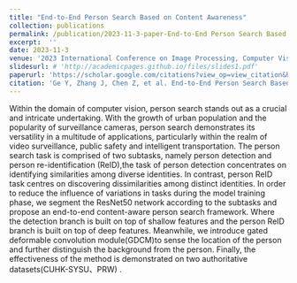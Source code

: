 ```yaml
---
title: "End-to-End Person Search Based on Content Awareness"
collection: publications
permalink: /publication/2023-11-3-paper-End-to-End Person Search Based on Content Awareness-1
excerpt:  ''
date: 2023-11-3
venue: '2023 International Conference on Image Processing, Computer Vision and Machine Learning (ICICML)'
slidesurl: # 'http://academicpages.github.io/files/slides1.pdf'
paperurl: 'https://scholar.google.com/citations?view_op=view_citation&hl=zh-CN&user=SBoHvVQAAAAJ&citation_for_view=SBoHvVQAAAAJ:d1gkVwhDpl0C'
citation: 'Ge Y, Zhang J, Chen Z, et al. End-to-End Person Search Based on Content Awareness[C]//2023 International Conference on Image Processing, Computer Vision and Machine Learning (ICICML). IEEE, 2023: 1108-1111.'
---
```


Within the domain of computer vision, person search stands out as a crucial and intricate undertaking. With the growth of urban population and the popularity of surveillance cameras, person search demonstrates its versatility in a multitude of applications, particularly within the realm of video surveillance, public safety and intelligent transportation. The person search task is comprised of two subtasks, namely person detection and person re-identification (ReID),the task of person detection concentrates on identifying similarities among diverse identities. In contrast, person ReID task centres on discovering dissimilarities among distinct identities. In order to reduce the influence of variations in tasks during the model training phase, we segment the ResNet50 network according to the subtasks and propose an end-to-end content-aware person search framework. Where the detection branch is built on top of shallow features and the person ReID branch is built on top of deep features. Meanwhile, we introduce gated deformable convolution module(GDCM)to sense the location of the person and further distinguish the background from the person. Finally, the effectiveness of the method is demonstrated on two authoritative datasets(CUHK-SYSU、PRW) .
